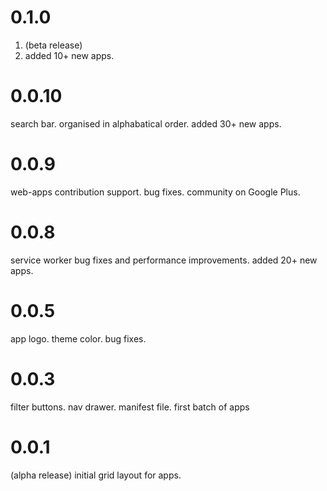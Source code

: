 # 0.1.0
1. (beta release)
2. added 10+ new apps.

# 0.0.10
search bar.
organised in alphabatical order.
added 30+ new apps.

# 0.0.9
web-apps contribution support.
bug fixes.
community on Google Plus.

# 0.0.8
service worker
bug fixes and performance improvements.
added 20+ new apps.

# 0.0.5
app logo.
theme color.
bug fixes.

# 0.0.3
filter buttons.
nav drawer.
manifest file.
first batch of apps

# 0.0.1
(alpha release)
initial grid layout for apps.


